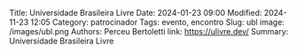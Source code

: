 Title: Universidade Brasileira Livre
Date: 2024-01-23 09:00
Modified: 2024-11-23 12:05
Category: patrocinador
Tags: evento, encontro
Slug: ubl
image: /images/ubl.png
Authors: Perceu Bertoletti
link: https://ulivre.dev/
Summary: Universidade Brasileira Livre
